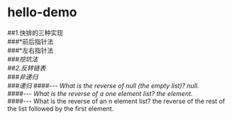 # hello-demo

##1.快排的三种实现<br>
	###*前后指针法<br>
	###*左右指针法<br>
	###*挖坑法<br>
##2.反转链表<br>
	###*非递归<br>
	###*递归
	####---* What is the reverse of null (the empty list)? null.<br>
    	####---* What is the reverse of a one element list? the element.<br>
     	####---* What is the reverse of an n element list? the reverse of the rest of the list followed by the first element.<br>

